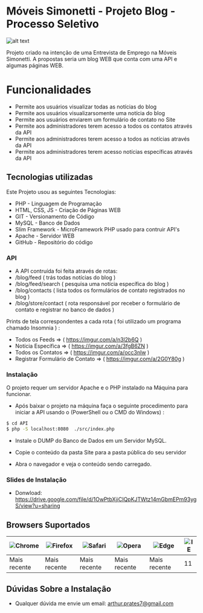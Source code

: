 # Móveis Simonetti - Projeto Blog - Processo Seletivo

![alt text](https://i.postimg.cc/8PpNLtTM/Sem-t-tulo.png)

Projeto criado na intenção de uma Entrevista de Emprego na Móveis Simonetti.
A propostas seria um blog WEB que conta com uma API e algumas páginas WEB.

# Funcionalidades

  - Permite aos usuários visualizar todas as notícias do blog
  - Permite aos usuários visualizarsomente uma notícia do blog
  - Permite aos usuários enviarem um formulário de contato no Site
  - Permite aos administradores terem acesso a todos os contatos através da API
  - Permite aos administradores terem acesso a todos as notícias através da API
  - Permite aos administradores terem acesso notícias específicas através da API
 
 

## Tecnologias utilizadas

Este Projeto usou as seguintes Tecnologias:

* PHP - Linguagem de Programação
* HTML, CSS, JS - Criação de Páginas WEB
* GIT - Versionamento de Código
* MySQL - Banco de Dados
* Slim Framework - MicroFramework PHP usado para contruir API's
* Apache - Servidor WEB
* GitHub - Repositório do código

### API

- A API contruída foi feita através de rotas:
- /blog/feed ( trás todas notícias do blog )
- /blog/feed/search ( pesquisa uma notícia específica do blog )
- /blog/contacts ( lista todos os formulários de contato registrados no blog )
- /blog/store/contact ( rota responsável por receber o formulário de contato e registrar no banco de dados )

Prints de tela correspondentes a cada rota ( foi utilizado um programa chamado Insomnia ) :

- Todos os Feeds => ( https://imgur.com/a/n3l2b6Q )
- Notícia Específica => ( https://imgur.com/a/3fgB6ZN )
- Todos os Contatos => ( https://imgur.com/a/occ3nIw )
- Registrar Formulário de Contato => ( https://imgur.com/a/2G0Y80g )

### Instalação

O projeto requer um servidor Apache e o PHP instalado na Máquina para funcionar.

- Após baixar o projeto na máquina faça o seguinte procedimento para iniciar a API usando o (PowerShell ou o CMD do Windows) :

```sh
$ cd API
$ php -S localhost:8080  ./src/index.php
```

 - Instale o DUMP do Banco de Dados em um Servidor MySQL. 

- Copie o conteúdo da pasta Site para a pasta pública do seu servidor

- Abra o navegador e veja o conteúdo sendo carregado.



### Slides de Instalação

- Donwload: https://drive.google.com/file/d/1OwPtbXjiCIQpKJTWtz14mGbmEPm93ygS/view?u=sharing


### 

## Browsers Suportados

![Chrome](https://raw.github.com/alrra/browser-logos/master/src/chrome/chrome_48x48.png) | ![Firefox](https://raw.github.com/alrra/browser-logos/master/src/firefox/firefox_48x48.png) | ![Safari](https://raw.github.com/alrra/browser-logos/master/src/safari/safari_48x48.png) | ![Opera](https://raw.github.com/alrra/browser-logos/master/src/opera/opera_48x48.png) | ![Edge](https://raw.github.com/alrra/browser-logos/master/src/edge/edge_48x48.png) | ![IE](https://raw.github.com/alrra/browser-logos/master/src/archive/internet-explorer_9-11/internet-explorer_9-11_48x48.png) |
--- | --- | --- | --- | --- | --- |
Mais recente  | Mais recente  | Mais recente | Mais recente  | Mais recente  | 11  |


## Dúvidas Sobre a Instalação
- Qualquer dúvida me envie um email: arthur.prates7@gmail.com